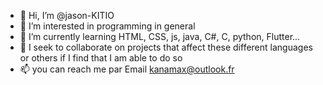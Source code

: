 - 👋 Hi, I’m @jason-KITIO
- 👀 I’m interested in programming in general
- 🌱 I’m currently learning HTML, CSS, js, java, C#, C, python, Flutter...
- 💞️ I seek to collaborate on projects that affect these different languages or others if I find that I am able to do so
- 📫 you can reach me par Email kanamax@outlook.fr

<!---
jason-KITIO/jason-KITIO is a ✨ special ✨ repository because its `README.md` (this file) appears on your GitHub profile.
You can click the Preview link to take a look at your changes.
--->
